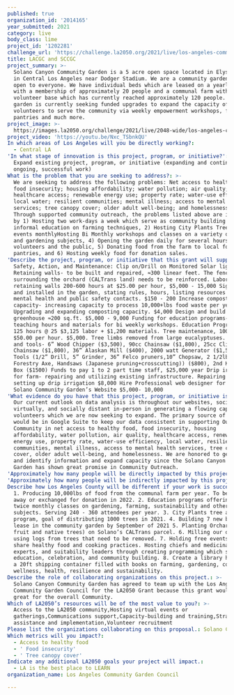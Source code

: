 ```yaml
---
published: true
organization_id: '2014165'
year_submitted: 2021
category: live
body_class: lime
project_id: '1202281'
challenge_url: 'https://challenge.la2050.org/2021/live/los-angeles-community-garden-council/'
title: LACGC and SCCGC
project_summary: >-
  Solano Canyon Community Garden is a 5 acre open space located in Elysian Park
  in Central Los Angeles near Dodger Stadium. We are a community garden and farm
  open to everyone. We have individual beds which are leased on a yearly basis
  with a membership of approximately 20 people and a communal farm with a
  volunteer base which has currently reached approximately 120 people. The
  garden is currently seeking funded upgrades to expand the capacity of
  volunteers to serve the community via weekly empowerment workshops, food
  pantries and much more.
project_image: >-
  https://images.la2050.org/challenge/2021/live/2048-wide/los-angeles-community-garden-council.jpg
project_video: 'https://youtu.be/Nxc_TSbnkQU'
In which areas of Los Angeles will you be directly working?:
  - Central LA
'In what stage of innovation is this project, program, or initiative?': >-
  Expand existing project, program, or initiative (expanding and continuing
  ongoing, successful work)
What is the problem that you are seeking to address?: >-
  We are seeking to address the following problems: Net access to healthy food;
  food insecurity; housing affordability; water pollution; air quality;
  healthcare access; renewable energy use; property rate; water-use efficiency;
  local water; resilient communities; mental illness; access to mental health
  services; tree canopy cover; older adult well-being; and homelessness. —
  Through supported community outreach, the problems listed above are impacted
  by 1) Hosting two work-days a week which serve as community building and
  informal education on farming techniques, 2) Hosting City Plants Tree Adoption
  events monthlyHosting Bi Monthly workshops and classes on a variety of farming
  and gardening subjects, 4) Opening the garden daily for several hours to
  volunteers and the public, 5) Donating food from the farm to local food
  pantries, and 6) Hosting weekly food for donation sales.
'Describe the project, program, or initiative that this grant will support to address the problem identified.': >-
  Safety, Action, and Maintenance: Clip on/Drill on Monitored Solar lights $500
  Retaining walls- to be built and repaired, ≈300 linear feet. The fence
  surrounding the orchard (CALTrans land) needs to be reinforced. Labor for
  retaining walls 200-600 hours at $25.00 per hour, $5,000 - 15,000 Signs made
  and installed in the garden, stating rules, hours, listing resources such as
  mental health and public safety contacts. $150 - 200 Increase composting
  capacity- increasing capacity to process 10,000+lbs food waste per year.
  Upgrading and expanding composting capacity. $4,000 Design and build
  greenhouse ≈200 sq.ft. $5,000 - 9,000 Funding for education programs- 125
  teaching hours and materials for bi weekly workshops. Education Program Labor
  125 hours @ 25 $3,125 labor + $1,200 materials. Tree maintenance, 100 hours. @
  $50.00 per hour. $5,000. Tree limbs removed from large eucalyptuses. Equipment
  and tools- 6” Wood Chipper ($3,500), 90cc Chainsaw ($1,800), 25cc Climbing
  Chainsaw ($1,800), 36” Alaskan Mill ($400), 2000 watt Generator ($1,500), Hand
  Tools (1/2” Drill, 5” Grinder, 36” Felco pruners,10” Chopsaw, 2 1/2lbs
  Forestry Axe, Handsaws (Japanese pruning+crosscutting)) ($800), 2nd Knaak Job
  Box ($1500) Funds to pay 1 to 2 part time staff, $25,000 year Drip irrigation
  for farm- repairing and utilizing existing infrastructure. Repairing and
  setting up drip irrigation $8,000 Hire Professional web designer for building
  Solano Community Garden’s Website $5,000- 10,000
'What evidence do you have that this project, program, or initiative is or will be successful, and how will you define and measure success?': >-
  Our current outlook on data analysis is throughout our websites, social media,
  virtually, and socially distant in-person in generating a flowing capacity of
  volunteers which we are now seeking to expand. The primary source of evidence
  would be in Google Suite to keep our data consistent in supporting Our
  Community in net access to healthy food, food insecurity, housing
  affordability, water pollution, air quality, healthcare access, renewable
  energy use, property rate, water-use efficiency, local water, resilient
  communities, mental illness, access to mental health services, tree canopy
  cover, older adult well-being, and homelessness. We are honored to generate
  and identify information and expand capacity since the Solano Canyon Community
  Garden has shown great promise in Community Outreach.
'Approximately how many people will be directly impacted by this project, program, or initiative?': '10000'
'Approximately how many people will be indirectly impacted by this project, program, or initiative?': '1000000'
Describe how Los Angeles County will be different if your work is successful.: >-
  1. Producing 10,000lbs of food from the communal farm per year. To be given
  away or exchanged for donation in 2022. 2. Education programs offering free
  twice monthly classes on gardening, farming, sustainability and other related
  subjects. Serving 240 - 360 attendees per year. 3. City Plants tree adoption
  program, goal of distributing 1000 trees in 2021. 4. Building 7 new beds for
  lease in the community garden by September of 2021 5. Planting Orchard (50-100
  fruit and native trees) on Solano’s CALTrans parcel. 6. Milling our own lumber
  using logs from trees that need to be removed. 7. Holding free events which
  share healthy food and cooking practices. Hosting chiefs and medicinal plant
  experts, and suitability leaders through creating programming which serves
  education, celebration, and community building. 8. Create a library housed in
  a 20ft shipping container filled with books on farming, gardening, cooking,
  wellness, health, resilience and sustainability.
Describe the role of collaborating organizations on this project.: >-
  Solano Canyon Community Garden has agreed to team up with the Los Angeles
  Community Garden Council for the LA2050 Grant because this grant would be
  great for the overall Community.
Which of LA2050’s resources will be of the most value to you?: >-
  Access to the LA2050 community,Hosting virtual events or
  gatherings,Communications support,Capacity-building and training,Strategy
  assistance and implementation,Volunteer recruitment
Please list the organizations collaborating on this proposal.: Solano Canyon Community Garden
Which metrics will you impact?:
  - Access to healthy food
  - ' Food insecurity'
  - ' Tree canopy cover'
Indicate any additional LA2050 goals your project will impact.:
  - LA is the best place to LEARN
organization_name: Los Angeles Community Garden Council

---
```

